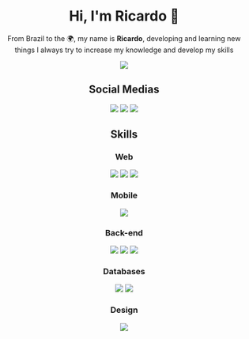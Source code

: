 <!--
**RicardoBrasileiro/RicardoBrasileiro** is a ✨ _special_ ✨ repository because its `README.md` (this file) appears on your GitHub profile.
-->

<h1 align="center">Hi, I'm <strong>Ricardo</strong> 👋</h1>

<p align="center">From Brazil to the 🌍, my name is <strong>Ricardo</strong>, developing and learning new things I always try to increase my knowledge and develop my skills</p>

<p align="center">
  <img src="https://github-readme-stats.vercel.app/api?username=ricardobgx&&show_icons=true&title_color=F5F5F5&icon_color=F5F5F5&text_color=F5F5F5&bg_color=0D1117&border_color=F5F5F5">
</p>

<h2 align="center">Social Medias</h2>

<p align="center">
  <a href="https://ricardobrasileiro.com"><img src="https://img.shields.io/badge/Portfolio-%23000000.svg?style=for-the-badge&logo=firefox&logoColor=#FF7139"></a>
  <a href="https://www.linkedin.com/in/ricardobgx"><img src="https://img.shields.io/badge/linkedin-%230077B5.svg?style=for-the-badge&logo=linkedin&logoColor=white"></a>
  <a href="mailto:contato@ricardobrasileiro.com"><img src="https://img.shields.io/badge/Gmail-D14836?style=for-the-badge&logo=gmail&logoColor=white"></a>
</p>

<h2 align="center">Skills</h2>

<h3 align="center">Web</h3>

<p align="center">
<!--   <img src="https://img.shields.io/badge/Next-black?style=for-the-badge&logo=next.js&logoColor=white"> -->
<!--   <img src="https://img.shields.io/badge/Nuxt-002E3B?style=for-the-badge&logo=nuxtdotjs&logoColor=#00DC82"> -->
  <img src="https://img.shields.io/badge/react-%2320232a.svg?style=for-the-badge&logo=react&logoColor=%2361DAFB">
  <img src="https://img.shields.io/badge/vuejs-%2335495e.svg?style=for-the-badge&logo=vuedotjs&logoColor=%234FC08D">
  <img src="https://img.shields.io/badge/svelte-%23f1413d.svg?style=for-the-badge&logo=svelte&logoColor=white">
</p>

<h3 align="center">Mobile</h3>

<p align="center">
  <img src="https://img.shields.io/badge/react_native-%2320232a.svg?style=for-the-badge&logo=react&logoColor=%2361DAFB">
</p>

<h3 align="center">Back-end</h3>

<p align="center">
  <img src="https://img.shields.io/badge/nestjs-%23E0234E.svg?style=for-the-badge&logo=nestjs&logoColor=white">
  <img src="https://img.shields.io/badge/spring-%236DB33F.svg?style=for-the-badge&logo=spring&logoColor=white">
  <img src="https://img.shields.io/badge/-GraphQL-E10098?style=for-the-badge&logo=graphql&logoColor=white">
</p>

<h3 align="center">Databases</h3>

<p align="center">
  <img src="https://img.shields.io/badge/postgres-%23316192.svg?style=for-the-badge&logo=postgresql&logoColor=white">
  <img src="https://img.shields.io/badge/MongoDB-%234ea94b.svg?style=for-the-badge&logo=mongodb&logoColor=white">
</p>

<h3 align="center">Design</h3>

<p align="center">
  <img src="https://img.shields.io/badge/figma-%23F24E1E.svg?style=for-the-badge&logo=figma&logoColor=white">
</p>
